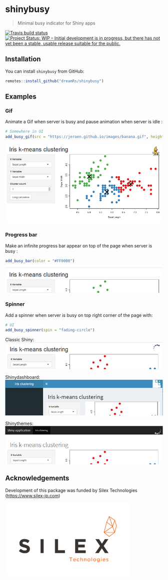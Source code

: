 # shinybusy

> Minimal busy indicator for Shiny apps

[![Travis build status](https://travis-ci.org/dreamRs/shinybusy.svg?branch=master)](https://travis-ci.org/dreamRs/shinybusy)
[![Project Status: WIP – Initial development is in progress, but there has not yet been a stable, usable release suitable for the public.](https://www.repostatus.org/badges/latest/wip.svg)](https://www.repostatus.org/#wip)


## Installation

You can install `shinybusy` from GitHub:

``` r
remotes::install_github("dreamRs/shinybusy")
```

## Examples


### Gif

Animate a Gif when server is busy and pause animation when server is idle :

```r
# Somewhere in UI
add_busy_gif(src = "https://jeroen.github.io/images/banana.gif", height = 70, width = 70)
```
![](imgs/shinybusy-gif.gif)

### Progress bar

Make an infinite progress bar appear on top of the page when server is busy :

```r
add_busy_bar(color = "#FF0000")
```

![](imgs/shinybusy-bar.gif)


### Spinner

Add a spinner when server is busy on top right corner of the page with:


```r
# UI
add_busy_spinner(spin = "fading-circle")
```
Classic Shiny:
![](imgs/spin-classic.png)

Shinydashboard:
![](imgs/spin-dash.png)

Shinythemes:
![](imgs/spin-theme.png)



## Acknowledgements

Development of this package was funded by Silex Technologies (https://www.silex-ip.com)

<img src="imgs/logotype_RVB-02.png" width="400">
